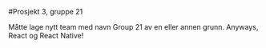 #Prosjekt 3, gruppe 21

Måtte lage nytt team med navn Group 21 av en eller annen grunn. Anyways, React og React Native!